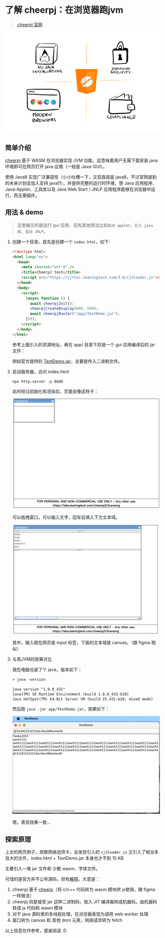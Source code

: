 # 了解 cheerpj：在浏览器跑jvm

> [cheerpj 官网](https://cheerpj.com)

![cheerpj](./bg.webp)

## 简单介绍

[cheerpj](https://cheerpj.com) 基于 WASM 在浏览器实现 JVM 功能，这意味着用户无需下载安装 java 环境即可在网页打开 java 应用（一般是 Java-GUI）。

使用 Java8 实现广泛兼容性（小小吐槽一下，又双叒叕是 java8，不过官网提到的未来计划会加入支持 java11），并提供完整的运行时环境，使 Java 应用程序、Java-Applet、工具库以及 Java Web Start / JNLP 应用程序能够在浏览器中运行，而无需插件。

## 用法 & demo

> 这里展示的是运行 gui 应用，还有其他用法比如`启动 applet`、`引入 java库`、`启动 JNLP`。

1. 创建一个目录，首先是创建一个 `index.html`，如下:

    ```html
    <!doctype html>
    <html lang="en">
      <head>
        <meta charset="utf-8" />
        <title>CheerpJ test</title>
        <script src="https://cjrtnc.leaningtech.com/3.0/cj3loader.js"></script>
      </head>
      <body>
        <script>
          (async function () {
            await cheerpjInit();
            cheerpjCreateDisplay(800, 600);
            await cheerpjRunJar("/app/TextDemo.jar");
          })();
        </script>
      </body>
    </html>
    ```

    参考上面引入的资源地址，再在 app/ 目录下存放一个 gui 应用编译后的 jar 文件：

    例如官方提供的 [TextDemo.jar](https://docs.oracle.com/javase/tutorialJWS/samples/uiswing/TextDemoProject/TextDemo.jar)，主要是传入二进制文件。

2. 启动服务器，访问 index.html

    ```shell
    npx http-server -p 8080 
    ```

    此时经过初始化和渲染后，页面会像这样子：

    ![page](./page1.png)

    可以拖拽窗口，可以输入文字，回车后填入下方文本域。

    ![page](./page2.png)

    其中，输入框在网页是 input 标签，下面的文本域是 canvas。（跟 figma 相似）

3. 与真JVM的效果对比

    我在电脑也装了个 java，版本如下：

    ```shell
    > java -version

    java version "1.8.0_431"
    Java(TM) SE Runtime Environment (build 1.8.0_431-b10)
    Java HotSpot(TM) 64-Bit Server VM (build 25.431-b10, mixed mode)
    ```

    然后跑 `java -jar app/TextDemo.jar`，效果如下：

    ![app](./app.png)

    嗯，表现效果一致...

## 探索原理

上文的网页例子，观察网络选项卡，会发现引入的 `cj3loader.js` 又引入了相当多且大的文件，index.html + TextDemo.jar 本身也才不到 15 KB

主要引入一堆 jar 文件和 少数 wasm、字体文件。

可惜的是官方并不公布源码，但有[解释](https://cheerpj.com/docs/explanation/architecture#the-cheerpj-java-runtime-environment)，大意是：

1. cheerpj 基于 [cheerp](https://cheerp.io/)（将 c/c++ 代码转为 wasm 模块供 js使用，跟 figma 一样做法）
2. cheerpj 则是接受 jar 这种二进制码，放入 JIT 编译器转成机器码，由机器码转成 js 代码和 wasm 模块
3. 对于 java 源码里的多线程处理，在浏览器表现为调用 web worker 处理
4. 窗口转为 canvas 和 其他 dom 元素，网络请求转为 fetch

以上信息仅作参考，感谢阅读 :D
